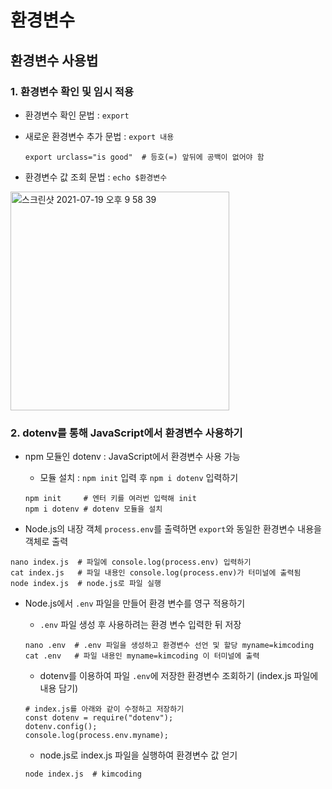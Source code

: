 # 환경변수

## 환경변수 사용법

### 1. 환경변수 확인 및 임시 적용

- 환경변수 확인 문법 : ```export```

- 새로운 환경변수 추가 문법 : ```export 내용``` 
  ```t
  export urclass="is good"  # 등호(=) 앞뒤에 공백이 없어야 함
  ```

- 환경변수 값 조회 문법 : ```echo $환경변수```

<img width="350" alt="스크린샷 2021-07-19 오후 9 58 39" src="https://user-images.githubusercontent.com/80403988/126163320-edf32e93-f4c8-4fce-8d32-e8a34b02e24e.png">

### 2. dotenv를 통해 JavaScript에서 환경변수 사용하기

- npm 모듈인 dotenv : JavaScript에서 환경변수 사용 가능
  - 모듈 설치 : ```npm init``` 입력 후 ```npm i dotenv``` 입력하기

  ```t
  npm init     # 엔터 키를 여러번 입력해 init
  npm i dotenv # dotenv 모듈을 설치
  ```

- Node.js의 내장 객체 ```process.env```를 출력하면 ```export```와 동일한 환경변수 내용을 객체로 출력
```t
nano index.js  # 파일에 console.log(process.env) 입력하기
cat index.js   # 파일 내용인 console.log(process.env)가 터미널에 출력됨
node index.js  # node.js로 파일 실행
```

- Node.js에서 ```.env``` 파일을 만들어 환경 변수를 영구 적용하기
  - ```.env``` 파일 생성 후 사용하려는 환경 변수 입력한 뒤 저장
  ```t
  nano .env  # .env 파일을 생성하고 환경변수 선언 및 할당 myname=kimcoding 
  cat .env   # 파일 내용인 myname=kimcoding 이 터미널에 출력
  ```

  - dotenv를 이용하여 파일 ```.env```에 저장한 환경변수 조회하기 (index.js 파일에 내용 담기)
  ```t
  # index.js를 아래와 같이 수정하고 저장하기
  const dotenv = require("dotenv");
  dotenv.config();
  console.log(process.env.myname);
  ```

  - node.js로 index.js 파일을 실행하여 환경변수 값 얻기
  ```t
  node index.js  # kimcoding
  ```
